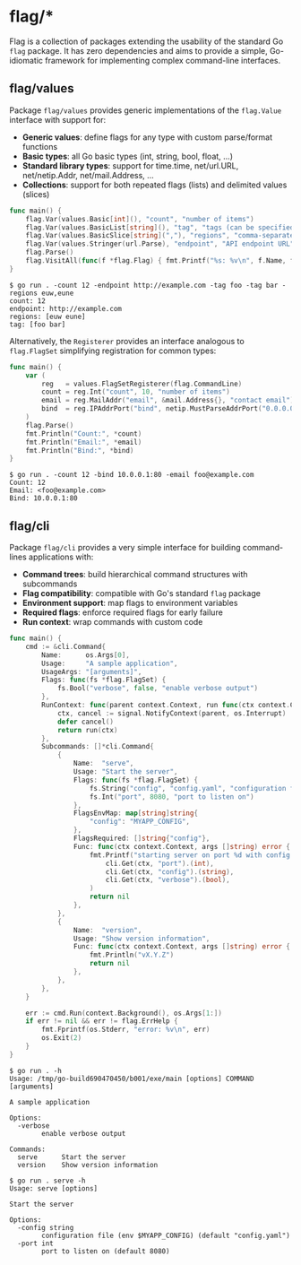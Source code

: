 # flag/*

Flag is a collection of packages extending the usability of the standard Go `flag` package. It has zero dependencies and aims to provide a simple, Go-idiomatic framework for implementing complex command-line interfaces.

## flag/values

Package `flag/values` provides generic implementations of the `flag.Value` interface with support for:

- **Generic values**: define flags for any type with custom parse/format functions
- **Basic types**: all Go basic types (int, string, bool, float, ...)
- **Standard library types**: support for time.time, net/url.URL, net/netip.Addr, net/mail.Address, ...
- **Collections**: support for both repeated flags (lists) and delimited values (slices)

```go
func main() {
    flag.Var(values.Basic[int](), "count", "number of items")
    flag.Var(values.BasicList[string](), "tag", "tags (can be specified multiple times)")
    flag.Var(values.BasicSlice[string](","), "regions", "comma-separated list of regions")
    flag.Var(values.Stringer(url.Parse), "endpoint", "API endpoint URL")
    flag.Parse()
    flag.VisitAll(func(f *flag.Flag) { fmt.Printf("%s: %v\n", f.Name, f.Value.(flag.Getter).Get()) })
}
```
```
$ go run . -count 12 -endpoint http://example.com -tag foo -tag bar -regions euw,eune
count: 12
endpoint: http://example.com
regions: [euw eune]
tag: [foo bar]
```

Alternatively, the `Registerer` provides an interface analogous to `flag.FlagSet` simplifying registration for common types:

```go
func main() {
    var (
        reg   = values.FlagSetRegisterer(flag.CommandLine)
        count = reg.Int("count", 10, "number of items")
        email = reg.MailAddr("email", &mail.Address{}, "contact email")
        bind  = reg.IPAddrPort("bind", netip.MustParseAddrPort("0.0.0.0:8080"), "binding address")
    )
    flag.Parse()
    fmt.Println("Count:", *count)
    fmt.Println("Email:", *email)
    fmt.Println("Bind:", *bind)
}
```
```
$ go run . -count 12 -bind 10.0.0.1:80 -email foo@example.com
Count: 12
Email: <foo@example.com>
Bind: 10.0.0.1:80
```

## flag/cli

Package `flag/cli` provides a very simple interface for building command-lines applications with:

- **Command trees**: build hierarchical command structures with subcommands
- **Flag compatibility**: compatible with Go's standard `flag` package
- **Environment support**: map flags to environment variables
- **Required flags**: enforce required flags for early failure
- **Run context**: wrap commands with custom code

```go
func main() {
    cmd := &cli.Command{
        Name:      os.Args[0],
        Usage:     "A sample application",
        UsageArgs: "[arguments]",
        Flags: func(fs *flag.FlagSet) {
            fs.Bool("verbose", false, "enable verbose output")
        },
        RunContext: func(parent context.Context, run func(ctx context.Context) error) error {
            ctx, cancel := signal.NotifyContext(parent, os.Interrupt)
            defer cancel()
            return run(ctx)
        },
        Subcommands: []*cli.Command{
            {
                Name:  "serve",
                Usage: "Start the server",
                Flags: func(fs *flag.FlagSet) {
                    fs.String("config", "config.yaml", "configuration file (env $MYAPP_CONFIG)")
                    fs.Int("port", 8080, "port to listen on")
                },
                FlagsEnvMap: map[string]string{
                    "config": "MYAPP_CONFIG",
                },
                FlagsRequired: []string{"config"},
                Func: func(ctx context.Context, args []string) error {
                    fmt.Printf("starting server on port %d with config %s (verbose: %v)\n",
                        cli.Get(ctx, "port").(int),
                        cli.Get(ctx, "config").(string),
                        cli.Get(ctx, "verbose").(bool),
                    )
                    return nil
                },
            },
            {
                Name:  "version",
                Usage: "Show version information",
                Func: func(ctx context.Context, args []string) error {
                    fmt.Println("vX.Y.Z")
                    return nil
                },
            },
        },
    }

    err := cmd.Run(context.Background(), os.Args[1:])
    if err != nil && err != flag.ErrHelp {
        fmt.Fprintf(os.Stderr, "error: %v\n", err)
        os.Exit(2)
    }
}
```
```
$ go run . -h
Usage: /tmp/go-build690470450/b001/exe/main [options] COMMAND [arguments]

A sample application

Options:
  -verbose
    	enable verbose output

Commands:
  serve      Start the server
  version    Show version information
```
```
$ go run . serve -h
Usage: serve [options]

Start the server

Options:
  -config string
    	configuration file (env $MYAPP_CONFIG) (default "config.yaml")
  -port int
    	port to listen on (default 8080)
```
